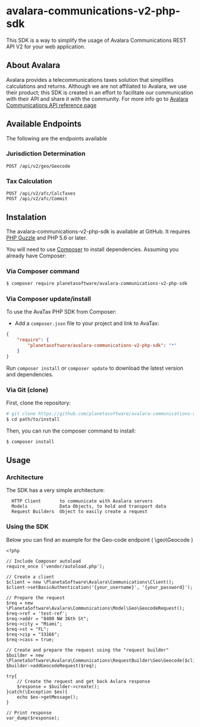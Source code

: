 avalara-communications-v2-php-sdk
=================================

This SDK is a way to simplify the usage of Avalara Communications REST API V2 for your web application.

About Avalara
-------------

Avalara provides a telecommunications taxes solution that simplifies calculations and returns.
Although we are not affiliated to Avalara, we use their product; this SDK is created in an effort to facilitate our communication with their API and share it with the community.
For more info go to [Avalara Communications API reference page](https://communicationsua.avalara.net/API/AFCSaaSProTax)

Available Endpoints
-------------------

The following are the endpoints available
    
### Jurisdiction Determination
    POST /api/v2/geo/Geocode
### Tax Calculation
    POST /api/v2/afc/CalcTaxes
    POST /api/v2/afc/Commit

Instalation
-----------

The avalara-communications-v2-php-sdk is available at GitHub. 
It requires [PHP Guzzle](http://docs.guzzlephp.org/en/latest/) and PHP 5.6 or later.

You will need to use [Composer](https://getcomposer.org/) to install
dependencies. Assuming you already have Composer:

### Via Composer command

```bash
$ composer require planetasoftware/avalara-communications-v2-php-sdk
```

### Via Composer update/install

To use the AvaTax PHP SDK from Composer:
* Add a `composer.json` file to your project and link to AvaTax:

```json
{
    "require": {
        "planetasoftware/avalara-communications-v2-php-sdk": "*"
    }
}
```

Run `composer install` or `composer update` to download the latest version and dependencies.

### Via Git (clone)

First, clone the repository:

```bash
# git clone https://github.com/planetasoftware/avalara-communications-v2-php-sdk.git # optionally, specify the directory in which to clone
$ cd path/to/install
```

Then, you can run the composer command to install:

```bash
$ composer install
```

Usage
-----

### Architecture

The SDK has a very simple architecture:

      HTTP Client       to communicate with Avalara servers
      Models            Data Objects, to hold and transport data
      Request Builders  Object to easily create a request

### Using the SDK

Below you can find an example for the Geo-code endpoint ( \geo\Geocode )

```
<?php

// Include Composer autoload
require_once ('vendor/autoload.php');

// Create a client
$client = new \PlanetaSoftware\Avalara\Communications\Client();
$client->setBasicAuthentication('{your_username}', '{your_password}');

// Prepare the request
$req = new \PlanetaSoftware\Avalara\Communications\Model\Geo\GeocodeRequest();
$req->ref = 'test-ref';
$req->addr = "8400 NW 36th St";
$req->city = "Miami";
$req->st = "FL";
$req->zip = "33166";
$req->cass = true;

// Create and prepare the request using the "request builder"
$builder = new \PlanetaSoftware\Avalara\Communications\RequestBuilder\Geo\Geocode($client);
$builder->addGeocodeRequest($req);

try{
    // Create the request and get back Avlara response
    $response = $builder->create();
}catch(\Exception $ex){
    echo $ex->getMessage();
}

// Print response
var_dump($response);

```


